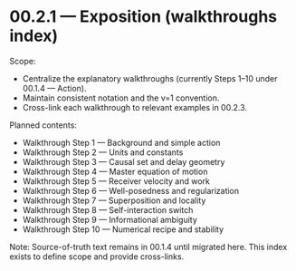 # 00.2.1 — Exposition (walkthroughs index)

Scope:
- Centralize the explanatory walkthroughs (currently Steps 1–10 under 00.1.4 — Action).
- Maintain consistent notation and the v=1 convention.
- Cross-link each walkthrough to relevant examples in 00.2.3.

Planned contents:
- Walkthrough Step 1 — Background and simple action
- Walkthrough Step 2 — Units and constants
- Walkthrough Step 3 — Causal set and delay geometry
- Walkthrough Step 4 — Master equation of motion
- Walkthrough Step 5 — Receiver velocity and work
- Walkthrough Step 6 — Well-posedness and regularization
- Walkthrough Step 7 — Superposition and locality
- Walkthrough Step 8 — Self-interaction switch
- Walkthrough Step 9 — Informational ambiguity
- Walkthrough Step 10 — Numerical recipe and stability

Note: Source-of-truth text remains in 00.1.4 until migrated here. This index exists to define scope and provide cross-links.

